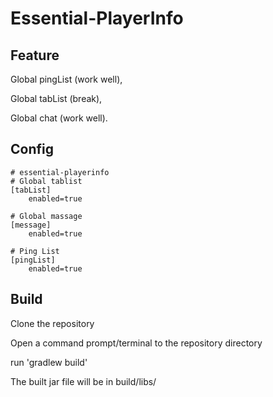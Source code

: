 # Essential-PlayerInfo

## Feature

Global pingList (work well), 

Global tabList (break), 

Global chat (work well).

## Config

    # essential-playerinfo
    # Global tablist
    [tabList]
        enabled=true

    # Global massage
    [message]
        enabled=true

    # Ping List
    [pingList]
        enabled=true



## Build

Clone the repository

Open a command prompt/terminal to the repository directory

run 'gradlew build'

The built jar file will be in build/libs/
